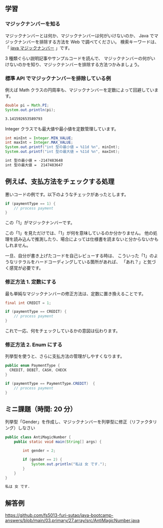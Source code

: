 ## 学習

### マジックナンバーを知る

マジックナンバーとは何か、マジックナンバーは何がいけないのか、
Java でマジックナンバーを排除する方法を Web で調べてください。
検索キーワードは、「 [java マジックナンバー](https://www.google.com/search?q=java+マジックナンバー) 」です。

3 種類ぐらい説明記事やサンプルコードを読んで、
マジックナンバーの何がいけないのかを知り、マジックナンバーを排除する方法つかみましょう。

### 標準 API でマジックナンバーを排除している例

例えば Math クラスの円周率も、マジックナンバーを定数によって回避しています。

```java
double pi = Math.PI;
System.out.println(pi);
```

```txt title=実行結果
3.141592653589793
```

Integer クラスでも最大値や最小値を定数管理しています。

```java
int minInt = Integer.MIN_VALUE;
int maxInt = Integer.MAX_VALUE;
System.out.printf("int 型の最小値 = %11d %n", minInt);
System.out.printf("int 型の最大値 = %11d %n", maxInt);
```

```txt title=実行結果
int 型の最小値 = -2147483648
int 型の最大値 =  2147483647
```

## 例えば、支払方法をチェックする処理

悪いコードの例です。以下のようなチェックがあったとします。

```java
if (paymentType == 1) {
    // process payment
}
```

この「1」がマジックナンバーです。

この「1」を見ただけでは、「1」が何を意味しているのか分かりません。
他の処理を読み込んで推測したり、場合によっては仕様書を読まないと分からないかもしれません。

一旦、自分が書き上げたコードを自己レビューする時は、
こういった「1」のようなリテラルをハードコーディングしている箇所があれば、
「あれ？」と気づく感覚が必要です。

### 修正方法 1. 定数にする

最も単純なマジックナンバーの修正方法は、定数に置き換えることです。

```java
final int CREDIT = 1;

if (paymentType == CREDIT) {
    // process payment
}
```

これで一応、何をチェックしているかの意図は伝わります。

### 修正方法 2. Enum にする

列挙型を使うと、さらに支払方法の管理がしやすくなります。

```java
public enum PaymentType {
  CREDIT, DEBIT, CASH, CHECK
}

if (paymentType == PaymentType.CREDIT)  {
    // process payment
}
```

## ミニ課題（時間: 20 分）

列挙型「Gender」を作成し、マジックナンバーを列挙型に修正（リファクタリング）しなさい

```java title=src/AntiMagicNumber.java
public class AntiMagicNumber {
    public static void main(String[] args) {

        int gender = 2;

        if (gender == 2) {
            System.out.println("私は 女 です.");
        }
    }
}
```

```txt title=AntiMagicNumberの実行結果
私は 女 です.
```

## 解答例

https://github.com/fs5013-furi-sutao/java-bootcamp-answers/blob/main/03.primary/27.array/src/AntiMagicNumber.java
